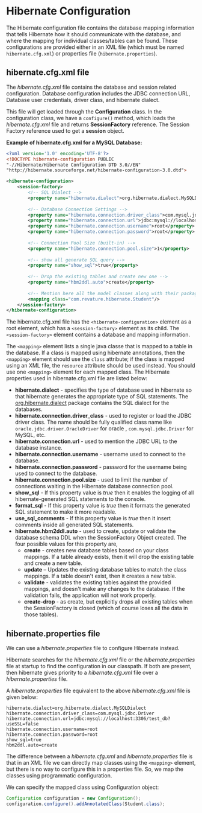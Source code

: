 # Hibernate Configuration

The Hibernate configuration file contains the database mapping information that tells Hibernate how it should communicate with the database, and where the mapping for individual classes/tables can be found. These configurations are provided either in an XML file (which must be named `hibernate.cfg.xml`) or properties file (`hibernate.properties`).

## hibernate.cfg.xml file

The *hibernate.cfg.xml* file contains the database and session related configuration. Database configuration includes the JDBC connection URL, Database user credentials, driver class, and hibernate dialect.  

This file will get loaded through the **Configuration** class. In the configuration class, we have a `configure()` method, which loads the *hibernate.cfg.xml* file and returns **SessionFactory** reference. The Session Factory reference used to get a **session** object.

**Example of hibernate.cfg.xml for a MySQL Database:**
```xml
<?xml version='1.0' encoding='UTF-8'?>
<!DOCTYPE hibernate-configuration PUBLIC
"-//Hibernate/Hibernate Configuration DTD 3.0//EN"
"http://hibernate.sourceforge.net/hibernate-configuration-3.0.dtd">

<hibernate-configuration>
	<session-factory>
		<!-- SQL Dialect -->
		<property name="hibernate.dialect">org.hibernate.dialect.MySQLDialect</property>
		
		<!-- Database Connection Settings -->
		<property name="hibernate.connection.driver_class">com.mysql.jdbc.Driver</property>
		<property name="hibernate.connection.url">jdbc:mysql://localhost:3306/test_db?useSSL=false</property>
		<property name="hibernate.connection.username">root</property>
		<property name="hibernate.connection.password">root</property>
	 
		<!-- Connection Pool Size (built-in) -->
		<property name="hibernate.connection.pool.size">1</property>
	 
		<!-- show all generate SQL query -->
		<property name="show_sql">true</property>
	 
		<!-- Drop the existing tables and create new one --> 
		<property name="hbm2ddl.auto">create</property>
	 
		<!-- Mention here all the model classes along with their package name --> 
		<mapping class="com.revature.hibernate.Student"/>
	</session-factory> 
</hibernate-configuration>
```

The hibernate.cfg.xml file has the `<hibernate-configuration>` element as a root element, which has a `<session-factory>` element as its child.  The `<session-factory>` element contains a database and mapping information. 

The `<mapping>` element lists a single java classe that is mapped to a table in the database. If a class is mapped using hibernate annotations, then the `<mapping>` element should use the `class` attribute; if the class is mapped using an XML file, the `resource` attribute should be used instead. You should use one `<mapping>` element for each mapped class. The Hibernate properties used in hibernate.cfg.xml file are listed below:

* **hibernate.dialect** - specifies the type of database used in hibernate so that hibernate generates the appropriate type of SQL statements. The [org.hibernate.dialect](https://docs.jboss.org/hibernate/orm/5.4/javadocs/org/hibernate/dialect/package-summary.html) package contains the SQL dialect for the databases.
* **hibernate.connection.driver_class** - used to register or load the JDBC driver class. The name should be fully qualified class name like `oracle.jdbc.driver.OracleDriver` for oracle , `com.mysql.jdbc.Driver` for MySQL, etc. 
* **hibernate.connection.url** -  used to mention the JDBC URL to the database instance.
* **hibernate.connection.username** - username used to connect to the database.
* **hibernate.connection.password** - password for the username being used to connect to the database.
* **hibernate.connection.pool.size** - used to limit the number of connections waiting in the Hibernate database connection pool.
* **show_sql** - If this property value is *true* then it enables the logging of all hibernate-generated SQL statements to the console.
* **format_sql** - If this property value is *true* then it formats the generated SQL statement to make it more readable.  
* **use_sql_comments** - If this property value is *true* then it insert comments inside all generated SQL statements.
* **hibernate.hbm2ddl.auto** - used to create, update or validate the database schema DDL when the SessionFactory Object created. The four possible values for this property are,
    *   **create** - creates new database tables based on your class mappings.  If a table already exists, then it will drop the existing table and create a new table.
    *   **update** – Updates the existing database tables to match the class mappings. If a table doesn't exist, then it creates a new table.
    *   **validate** - validates the existing tables against the provided mappings, and doesn't make any changes to the database. If the validation fails, the application will not work properly.
    *   **create-drop** - as create, but explicitly drops all existing tables when the SessionFactory is closed (which of course loses all the data in those tables). 


## hibernate.properties file

We can use a *hibernate.properties* file to configure Hibernate instead. 

Hibernate searches for the *hibernate.cfg.xml* file or the *hibernate.properties* file at startup to find the configuration in our classpath. If both are present, then hibernate gives priority to a *hibernate.cfg.xml* file over a *hibernate.properties* file.

A *hibernate.properties* file equivalent to the above *hibernate.cfg.xml* file is given below:
```properties
hibernate.dialect=org.hibernate.dialect.MySQLDialect
hibernate.connection.driver_class=com.mysql.jdbc.Driver
hibernate.connection.url=jdbc:mysql://localhost:3306/test_db?useSSL=false
hibernate.connection.username=root
hibernate.connection.password=root
show_sql=true
hbm2ddl.auto=create
```

The difference between a *hibernate.cfg.xml* and *hibernate.properties* file is that in an XML file we can directly map classes using the `<mapping>` element, but there is no way to configure this in a properties file. So, we map the classes using programmatic configuration.

We can specify the mapped class using Configuration object:
```java
Configuration configuration = new Configuration();
configuration.configure().addAnnotatedClass(Student.class);
```
